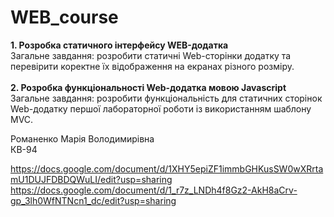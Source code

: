# WEB_course

**1. Розробка статичного інтерфейсу WEB-додатка**<br>
Загальне завдання: розробити статичні Web-сторінки додатку та перевірити коректне їх відображення на екранах різного розміру.<br><br>
**2. Розробка функціональності Web-додатка мовою Javascript**<br>
Загальне завдання: розробити функціональність для статичних сторінок Web-додатку першої лабораторної роботи із використанням шаблону MVC.<br>

Романенко Марія Володимирівна <br>КВ-94

https://docs.google.com/document/d/1XHY5epiZF1immbGHKusSW0wXRrtamU1DUJFDBDQWuLI/edit?usp=sharing
https://docs.google.com/document/d/1_r7z_LNDh4f8Gz2-AkH8aCrv-gp_3lh0WfNTNcn1_dc/edit?usp=sharing
